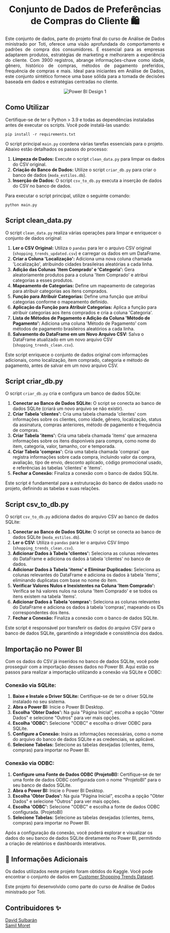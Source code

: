 <h1 align="center">Conjunto de Dados de Preferências de Compras do Cliente 🛍️</h1>

<p align="justify">
  Este conjunto de dados, parte do projeto final do curso de Análise de Dados ministrado por Toti, oferece uma visão aprofundada do comportamento e padrões de compra dos consumidores. É essencial para as empresas adaptarem produtos, estratégias de marketing e melhorarem a experiência do cliente. Com 3900 registros, abrange informações-chave como idade, gênero, histórico de compras, métodos de pagamento preferidos, frequência de compras e mais. Ideal para iniciantes em Análise de Dados, este conjunto sintético fornece uma base sólida para a tomada de decisões baseada em dados e estratégias centradas no cliente.
</p>

<p align="center">
<img src="https://i.ibb.co/fQRGKG7/powebi-design1.jpg" alt="Power BI Design 1">
</p>

<h2>Como Utilizar</h2>
<p>Certifique-se de ter o Python > 3.9 e todas as dependências instaladas antes de executar os scripts. Você pode instalá-las usando:</p>

<pre>
<code>pip install -r requirements.txt</code>
</pre>

<p>O script principal <code>main.py</code> coordena várias tarefas essenciais para o projeto. Abaixo estão detalhados os passos do processo:</p>

<ol>
  <li><strong>Limpeza de Dados:</strong> Execute o script <code>clean_data.py</code> para limpar os dados do CSV original.</li>
  <li><strong>Criação do Banco de Dados:</strong> Utilize o script <code>criar_db.py</code> para criar o banco de dados (<code>moda_estilos.db</code>).</li>
  <li><strong>Inserção de Dados:</strong> O script <code>csv_to_db.py</code> executa a inserção de dados do CSV no banco de dados.</li>
</ol>

<p>Para executar o script principal, utilize o seguinte comando:</p>

<pre>
<code>python main.py</code>
</pre>

<h2>Script clean_data.py</h2>

<p>O script <code>clean_data.py</code> realiza várias operações para limpar e enriquecer o conjunto de dados original:</p>

<ol>
  <li><strong>Ler o CSV Original:</strong> Utiliza o <code>pandas</code> para ler o arquivo CSV original (<code>shopping_trends_updated.csv</code>) e carregar os dados em um DataFrame.</li>

  <li><strong>Criar a Coluna 'Localização':</strong> Adiciona uma nova coluna chamada 'Localização', atribuindo cidades brasileiras aleatórias a cada linha.</li>

  <li><strong>Adição das Colunas 'Item Comprado' e 'Categoria':</strong> Gera aleatoriamente produtos para a coluna 'Item Comprado' e atribui categorias a esses produtos.</li>

  <li><strong>Mapeamento de Categorias:</strong> Define um mapeamento de categorias para atribuir categorias aos itens comprados.</li>

  <li><strong>Função para Atribuir Categorias:</strong> Define uma função que atribui categorias conforme o mapeamento definido.</li>

  <li><strong>Aplicação da Função para Atribuir Categorias:</strong> Aplica a função para atribuir categorias aos itens comprados e cria a coluna 'Categoria'.</li>

  <li><strong>Lista de Métodos de Pagamento e Adição da Coluna 'Método de Pagamento':</strong> Adiciona uma coluna 'Método de Pagamento' com métodos de pagamento brasileiros aleatórios a cada linha.</li>

  <li><strong>Salvamento do DataFrame em um Novo Arquivo CSV:</strong> Salva o DataFrame atualizado em um novo arquivo CSV (<code>shopping_trends_clean.csv</code>).</li>
</ol>

<p>Este script enriquece o conjunto de dados original com informações adicionais, como localização, item comprado, categoria e método de pagamento, antes de salvar em um novo arquivo CSV.</p>

<h2>Script criar_db.py</h2>

<p>O script <code>criar_db.py</code> cria e configura um banco de dados SQLite:</p>

<ol>
  <li><strong>Conectar ao Banco de Dados SQLite:</strong> O script se conecta ao banco de dados SQLite (criará um novo arquivo se não existir).</li>

  <li><strong>Criar Tabela 'clientes':</strong> Cria uma tabela chamada 'clientes' com informações sobre os clientes, como idade, gênero, localização, status da assinatura, compras anteriores, método de pagamento e frequência de compras.</li>

  <li><strong>Criar Tabela 'items':</strong> Cria uma tabela chamada 'items' que armazena informações sobre os itens disponíveis para compra, como nome do item, categoria, valor, tamanho, cor e temporada.</li>

  <li><strong>Criar Tabela 'compras':</strong> Cria uma tabela chamada 'compras' que registra informações sobre cada compra, incluindo valor da compra, avaliação, tipo de envio, desconto aplicado, código promocional usado, e referências às tabelas 'clientes' e 'items'.</li>

  <li><strong>Fechar a Conexão:</strong> Finaliza a conexão com o banco de dados SQLite.</li>
</ol>

<p>Este script é fundamental para a estruturação do banco de dados usado no projeto, definindo as tabelas e suas relações.</p>

<h2>Script csv_to_db.py</h2>

<p>O script <code>csv_to_db.py</code> adiciona dados do arquivo CSV ao banco de dados SQLite:</p>

<ol>
  <li><strong>Conectar ao Banco de Dados SQLite:</strong> O script se conecta ao banco de dados SQLite (<code>moda_estilos.db</code>).</li>

  <li><strong>Ler o CSV:</strong> Utiliza o <code>pandas</code> para ler o arquivo CSV limpo (<code>shopping_trends_clean.csv</code>).</li>

  <li><strong>Adicionar Dados à Tabela 'clientes':</strong> Seleciona as colunas relevantes do DataFrame e adiciona os dados à tabela 'clientes' no banco de dados.</li>

  <li><strong>Adicionar Dados à Tabela 'items' e Eliminar Duplicados:</strong> Seleciona as colunas relevantes do DataFrame e adiciona os dados à tabela 'items', eliminando duplicatas com base no nome do item.</li>

  <li><strong>Verificar Valores Nulos e Inexistentes na Coluna 'Item Comprado':</strong> Verifica se há valores nulos na coluna 'Item Comprado' e se todos os itens existem na tabela 'items'.</li>

  <li><strong>Adicionar Dados à Tabela 'compras':</strong> Seleciona as colunas relevantes do DataFrame e adiciona os dados à tabela 'compras', mapeando os IDs correspondentes dos itens.</li>

  <li><strong>Fechar a Conexão:</strong> Finaliza a conexão com o banco de dados SQLite.</li>
</ol>

<p>Este script é responsável por transferir os dados do arquivo CSV para o banco de dados SQLite, garantindo a integridade e consistência dos dados.</p>

<h2>Importação no Power BI</h2>

<p>Com os dados do CSV já inseridos no banco de dados SQLite, você pode prosseguir com a importação desses dados no Power BI. Aqui estão os passos para realizar a importação utilizando a conexão via SQLite e ODBC:</p>

<h3>Conexão via SQLite:</h3>

<ol>
  <li><strong>Baixe e Instale o Driver SQLite:</strong> Certifique-se de ter o driver SQLite instalado no seu sistema.</li>
  
  <li><strong>Abra o Power BI:</strong> Inicie o Power BI Desktop.</li>
  
  <li><strong>Escolha 'Obter Dados':</strong> Na guia "Página Inicial", escolha a opção "Obter Dados" e selecione "Outros" para ver mais opções.</li>
  
  <li><strong>Escolha 'ODBC':</strong> Selecione "ODBC" e escolha o driver ODBC para SQLite.</li>
  
  <li><strong>Configure a Conexão:</strong> Insira as informações necessárias, como o nome do arquivo do banco de dados SQLite e as credenciais, se aplicável.</li>
  
  <li><strong>Selecione Tabelas:</strong> Selecione as tabelas desejadas (clientes, items, compras) para importar no Power BI.</li>
</ol>

<h3>Conexão via ODBC:</h3>

<ol>
  <li><strong>Configure uma Fonte de Dados ODBC (ProjetoBI):</strong> Certifique-se de ter uma fonte de dados ODBC configurada com o nome "ProjetoBI" para o seu banco de dados SQLite.</li>
  
  <li><strong>Abra o Power BI:</strong> Inicie o Power BI Desktop.</li>
  
  <li><strong>Escolha 'Obter Dados':</strong> Na guia "Página Inicial", escolha a opção "Obter Dados" e selecione "Outros" para ver mais opções.</li>
  
  <li><strong>Escolha 'ODBC':</strong> Selecione "ODBC" e escolha a fonte de dados ODBC configurada. (ProjetoBI)</li>
  
  <li><strong>Selecione Tabelas:</strong> Selecione as tabelas desejadas (clientes, items, compras) para importar no Power BI.</li>
</ol>

<p>Após a configuração da conexão, você poderá explorar e visualizar os dados do seu banco de dados SQLite diretamente no Power BI, permitindo a criação de relatórios e dashboards interativos.</p>


<h2> 🌟 Informações Adicionais</h2>

<p>Os dados utilizados neste projeto foram obtidos do Kaggle. Você pode encontrar o conjunto de dados em <a href="https://www.kaggle.com/datasets/iamsouravbanerjee/customer-shopping-trends-dataset" target="_blank">Customer Shopping Trends Dataset</a>.</p>

<p>Este projeto foi desenvolvido como parte do curso de Análise de Dados ministrado por Toti. 

<h2>Contribuidores ✨</h2>


<a href="https://github.com/sulasoft">
  David Sulbarán
</a>
<br>
<a href="https://github.com/samilmoret">
  Samil Moret
</a>
